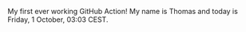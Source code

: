 My first ever working GitHub Action!
My name is Thomas and today is Friday, 1 October, 03:03 CEST. 
